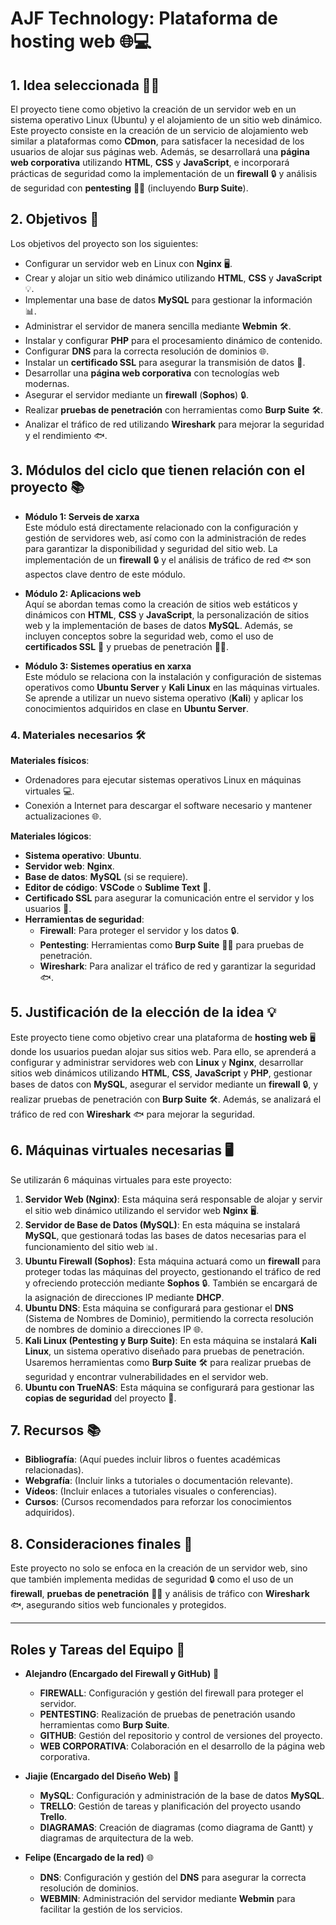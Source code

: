 # **AJF Technology: Plataforma de hosting web** 🌐💻
## 1. **Idea seleccionada 🧑‍💻**

El proyecto tiene como objetivo la creación de un servidor web en un sistema operativo Linux (Ubuntu) y el alojamiento de un sitio web dinámico. Este proyecto consiste en la creación de un servicio de alojamiento web similar a plataformas como **CDmon**, para satisfacer la necesidad de los usuarios de alojar sus páginas web. Además, se desarrollará una **página web corporativa** utilizando **HTML**, **CSS** y **JavaScript**, e incorporará prácticas de seguridad como la implementación de un **firewall** 🔒 y análisis de seguridad con **pentesting** 🕵️‍♂️ (incluyendo **Burp Suite**).

## 2. **Objetivos 🎯**

Los objetivos del proyecto son los siguientes:

- Configurar un servidor web en Linux con **Nginx** 🖥️.
- Crear y alojar un sitio web dinámico utilizando **HTML**, **CSS** y **JavaScript** 💡.
- Implementar una base de datos **MySQL** para gestionar la información 📊.
- Administrar el servidor de manera sencilla mediante **Webmin** 🛠️.
- Instalar y configurar **PHP** para el procesamiento dinámico de contenido.
- Configurar **DNS** para la correcta resolución de dominios 🌐.
- Instalar un **certificado SSL** para asegurar la transmisión de datos 🔐.
- Desarrollar una **página web corporativa** con tecnologías web modernas.
- Asegurar el servidor mediante un **firewall** (**Sophos**) 🔒.
- Realizar **pruebas de penetración** con herramientas como **Burp Suite** 🛠️.
- Analizar el tráfico de red utilizando **Wireshark** para mejorar la seguridad y el rendimiento 🐟.

## 3. **Módulos del ciclo que tienen relación con el proyecto 📚**

- **Módulo 1: Serveis de xarxa**  
  Este módulo está directamente relacionado con la configuración y gestión de servidores web, así como con la administración de redes para garantizar la disponibilidad y seguridad del sitio web. La implementación de un **firewall** 🔒 y el análisis de tráfico de red 🐟 son aspectos clave dentro de este módulo.

- **Módulo 2: Aplicacions web**  
  Aquí se abordan temas como la creación de sitios web estáticos y dinámicos con **HTML**, **CSS** y **JavaScript**, la personalización de sitios web y la implementación de bases de datos **MySQL**. Además, se incluyen conceptos sobre la seguridad web, como el uso de **certificados SSL** 🔐 y pruebas de penetración 🕵️‍♂️.

- **Módulo 3: Sistemes operatius en xarxa**  
  Este módulo se relaciona con la instalación y configuración de sistemas operativos como **Ubuntu Server** y **Kali Linux** en las máquinas virtuales. Se aprende a utilizar un nuevo sistema operativo (**Kali**) y aplicar los conocimientos adquiridos en clase en **Ubuntu Server**.

### 4. **Materiales necesarios 🛠️**

**Materiales físicos**:
- Ordenadores para ejecutar sistemas operativos Linux en máquinas virtuales 💻.
- Conexión a Internet para descargar el software necesario y mantener actualizaciones 🌐.

**Materiales lógicos**:
- **Sistema operativo**: **Ubuntu**.
- **Servidor web**: **Nginx**.
- **Base de datos**: **MySQL** (si se requiere).
- **Editor de código**: **VSCode** o **Sublime Text** 📝.
- **Certificado SSL** para asegurar la comunicación entre el servidor y los usuarios 🔐.
- **Herramientas de seguridad**:
  - **Firewall**: Para proteger el servidor y los datos 🔒.
  - **Pentesting**: Herramientas como **Burp Suite** 🕵️‍♂️ para pruebas de penetración.
  - **Wireshark**: Para analizar el tráfico de red y garantizar la seguridad 🐟.

## 5. **Justificación de la elección de la idea 💡**

Este proyecto tiene como objetivo crear una plataforma de **hosting web** 🖥️ donde los usuarios puedan alojar sus sitios web. Para ello, se aprenderá a configurar y administrar servidores web con **Linux** y **Nginx**, desarrollar sitios web dinámicos utilizando **HTML**, **CSS**, **JavaScript** y **PHP**, gestionar bases de datos con **MySQL**, asegurar el servidor mediante un **firewall** 🔒, y realizar pruebas de penetración con **Burp Suite** 🛠️. Además, se analizará el tráfico de red con **Wireshark** 🐟 para mejorar la seguridad.

## 6. **Máquinas virtuales necesarias 🖥️**

Se utilizarán 6 máquinas virtuales para este proyecto:

1. **Servidor Web (Nginx)**: Esta máquina será responsable de alojar y servir el sitio web dinámico utilizando el servidor web **Nginx** 🖥️.
2. **Servidor de Base de Datos (MySQL)**: En esta máquina se instalará **MySQL**, que gestionará todas las bases de datos necesarias para el funcionamiento del sitio web 📊.
3. **Ubuntu Firewall (Sophos)**: Esta máquina actuará como un **firewall** para proteger todas las máquinas del proyecto, gestionando el tráfico de red y ofreciendo protección mediante **Sophos** 🔒. También se encargará de la asignación de direcciones IP mediante **DHCP**.
4. **Ubuntu DNS**: Esta máquina se configurará para gestionar el **DNS** (Sistema de Nombres de Dominio), permitiendo la correcta resolución de nombres de dominio a direcciones IP 🌐.
5. **Kali Linux (Pentesting y Burp Suite)**: En esta máquina se instalará **Kali Linux**, un sistema operativo diseñado para pruebas de penetración. Usaremos herramientas como **Burp Suite** 🛠️ para realizar pruebas de seguridad y encontrar vulnerabilidades en el servidor web.
6. **Ubuntu con TrueNAS**: Esta máquina se configurará para gestionar las **copias de seguridad** del proyecto 💾.

## 7. **Recursos 📚**

- **Bibliografía**: (Aquí puedes incluir libros o fuentes académicas relacionadas).
- **Webgrafía**: (Incluir links a tutoriales o documentación relevante).
- **Vídeos**: (Incluir enlaces a tutoriales visuales o conferencias).
- **Cursos**: (Cursos recomendados para reforzar los conocimientos adquiridos).

## 8. **Consideraciones finales 🎯**

Este proyecto no solo se enfoca en la creación de un servidor web, sino que también implementa medidas de seguridad 🔒 como el uso de un **firewall**, **pruebas de penetración** 🕵️‍♂️ y análisis de tráfico con **Wireshark** 🐟, asegurando sitios web funcionales y protegidos.

---

## **Roles y Tareas del Equipo** 👥

- **Alejandro (Encargado del Firewall y GitHub)** 🔐  
  - **FIREWALL**: Configuración y gestión del firewall para proteger el servidor.
  - **PENTESTING**: Realización de pruebas de penetración usando herramientas como **Burp Suite**.
  - **GITHUB**: Gestión del repositorio y control de versiones del proyecto.
  - **WEB CORPORATIVA**: Colaboración en el desarrollo de la página web corporativa.

- **Jiajie (Encargado del Diseño Web)** 🎨  
  - **MySQL**: Configuración y administración de la base de datos **MySQL**.
  - **TRELLO**: Gestión de tareas y planificación del proyecto usando **Trello**.
  - **DIAGRAMAS**: Creación de diagramas (como diagrama de Gantt) y diagramas de arquitectura de la web.

- **Felipe (Encargado de la red)** 🌐  
  - **DNS**: Configuración y gestión del **DNS** para asegurar la correcta resolución de dominios.
  - **WEBMIN**: Administración del servidor mediante **Webmin** para facilitar la gestión de los servicios.
